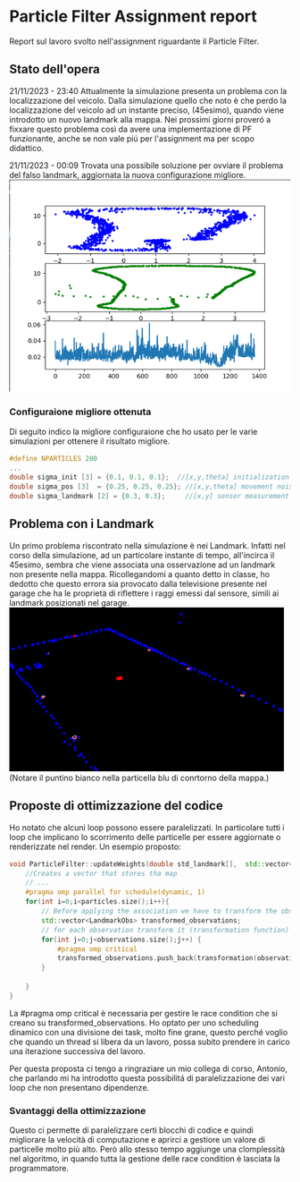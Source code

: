 # Particle Filter Assignment report
Report sul lavoro svolto nell'assignment riguardante il Particle Filter.

## Stato dell'opera
21/11/2023 - 23:40
Attualmente la simulazione presenta un problema con la localizzazione del veicolo. Dalla simulazione quello che noto è che perdo la localizzazione del veicolo ad un instante preciso, (45esimo), quando viene introdotto un nuovo landmark alla mappa. Nei prossimi giorni proveró a fixxare questo problema così da avere una implementazione di PF funzionante, anche se non vale piú per l'assignment ma per scopo didattico.

21/11/2023 - 00:09
Trovata una possibile soluzione per ovviare il problema del falso landmark, aggiornata la nuova configurazione migliore.
![alt text](assets/bestone.png "Best PF implementation")

### Configuraione migliore ottenuta
Di seguito indico la migliore configuraione che ho usato per le varie simulazioni per ottenere il risultato migliore.
``` c++
#define NPARTICLES 200
...
double sigma_init [3] = {0.1, 0.1, 0.1};  //[x,y,theta] initialization noise. 
double sigma_pos [3]  = {0.25, 0.25, 0.25}; //[x,y,theta] movement noise. Try values between [0.5 and 0.01]
double sigma_landmark [2] = {0.3, 0.3};     //[x,y] sensor measurement noise. Try values between [0.5 and 0.1]
```


## Problema con i Landmark
Un primo problema riscontrato nella simulazione è nei Landmark. Infatti nel corso della simulazione, ad un particolare instante di tempo, all'incirca il 45esimo, sembra che viene associata una osservazione ad un landmark non presente nella mappa. Ricollegandomi a quanto detto in classe, ho dedotto che questo errora sia provocato dalla televisione presente nel garage che ha le proprietà di riflettere i raggi emessi dal sensore, simili ai landmark posizionati nel garage.
![alt text](assets/tv.png "Fake Landmark")
(Notare il puntino bianco nella particella blu di conrtorno della mappa.)

## Proposte di ottimizzazione del codice
Ho notato che alcuni loop possono essere paralelizzati. In particolare tutti i loop che implicano lo scorrimento delle particelle per essere aggiornate o renderizzate nel render. Un esempio proposto:
``` c++
void ParticleFilter::updateWeights(double std_landmark[],  std::vector<LandmarkObs> observations, Map map_landmarks) {
    //Creates a vector that stores tha map
    // ...
    #pragma omp parallel for schedule(dynamic, 1)
    for(int i=0;i<particles.size();i++){
        // Before applying the association we have to transform the observations in the global coordinates
        std::vector<LandmarkObs> transformed_observations;
        // for each observation transform it (transformation function)
        for(int j=0;j<observations.size();j++) {
            #pragma omp critical
            transformed_observations.push_back(transformation(observations[j], particles[i]));
        }

    }
}
```
La #pragma omp critical è necessaria per gestire le race condition che si creano su transformed_observations.
Ho optato per uno scheduling dinamico con una divisione dei task, molto fine grane, questo perché voglio che quando un thread si libera da un lavoro, possa subito prendere in carico una iterazione successiva del lavoro. 

Per questa proposta ci tengo a ringraziare un mio collega di corso, Antonio, che parlando mi ha introdotto questa possibilitá di paralelizzazione dei vari loop che non presentano dipendenze.

### Svantaggi della ottimizzazione
Questo ci permette di paralelizzare certi blocchi di codice e quindi migliorare la velocità di computazione e aprirci a gestiore un valore di particelle molto più alto. Però allo stesso tempo aggiunge una clomplessità nel algoritmo, in quando tutta la gestione delle race condition è lasciata la programmatore.